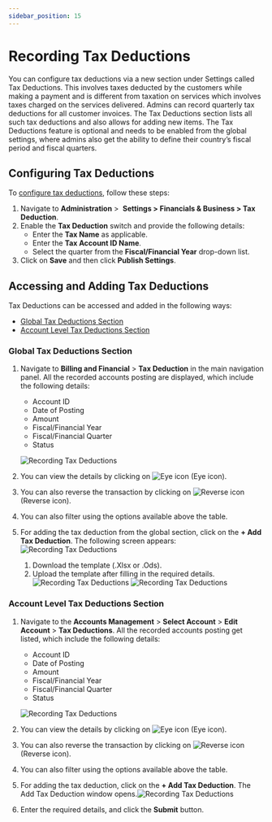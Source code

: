 ```yaml
---
sidebar_position: 15
---
```

# Recording Tax Deductions

You can configure tax deductions via a new section under Settings called Tax Deductions. This involves taxes deducted by the customers while making a payment and is different from taxation on services which involves taxes charged on the services delivered. Admins can record quarterly tax deductions for all customer invoices. The Tax Deductions section lists all such tax deductions and also allows for adding new items. The Tax Deductions feature is optional and needs to be enabled from the global settings, where admins also get the ability to define their country’s fiscal period and fiscal quarters.

## Configuring Tax Deductions

To [configure tax deductions](/docs/GettingStarted/BillingandFinancials/ConfiguringTaxDeductions), follow these steps:

1. Navigate to **Administration** >  **Settings > Financials & Business > Tax Deduction**.
2. Enable the **Tax Deduction** switch and provide the following details:
	- Enter the **Tax Name** as applicable.
	- Enter the **Tax Account ID Name**.
	- Select the quarter from the **Fiscal/Financial Year** drop-down list.
3. Click on **Save** and then click **Publish Settings**.
## Accessing and Adding Tax Deductions 

Tax Deductions can be accessed and added in the following ways: 
- [Global Tax Deductions Section](#global-tax-deductions-section) 
- [Account Level Tax Deductions Section](#account-level-tax-deductions-section)

### Global Tax Deductions Section

1. Navigate to **Billing and Financial** > **Tax Deduction** in the main navigation panel. All the recorded accounts posting are displayed, which include the following details:
    - Account ID
    - Date of Posting
    - Amount
    - Fiscal/Financial Year
    - Fiscal/Financial Quarter
    - Status

	![Recording Tax Deductions](img/RecordingTaxDeductions1.png)
1. You can view the details by clicking on ![Eye icon](img/Eye.png) (Eye icon).
2. You can also reverse the transaction by clicking on ![Reverse icon](img/Reverse.png)  (Reverse icon).
3. You can also filter using the options available above the table.
4. For adding the tax deduction from the global section, click on the **+ Add Tax Deduction**. The following screen appears:![Recording Tax Deductions](img/RecordingTaxDeductions2.png)
	1. Download the template (.Xlsx or .Ods).
	2. Upload the template after filling in the required details.
	![Recording Tax Deductions](img/RecordingTaxDeductions3.png)
	![Recording Tax Deductions](img/RecordingTaxDeductions4.png)

### Account Level Tax Deductions Section

1. Navigate to the **Accounts Management** > **Select Account** > **Edit Account** > **Tax Deductions**.
	All the recorded accounts posting get listed, which include the following details:
    - Account ID
    - Date of Posting
    - Amount
    - Fiscal/Financial Year
    - Fiscal/Financial Quarter
    - Status

	![Recording Tax Deductions](img/RecordingTaxDeductions5.png)

3. You can view the details by clicking on ![Eye icon](img/Eye.png) (Eye icon).
4. You can also reverse the transaction by clicking on ![Reverse icon](img/Reverse.png)  (Reverse icon).
5. You can also filter using the options available above the table.
6. For adding the tax deduction, click on the **+ Add Tax Deduction**. The Add Tax Deduction window opens.![Recording Tax Deductions](img/RecordingTaxDeductions6.png)
7. Enter the required details, and click the **Submit** button.



